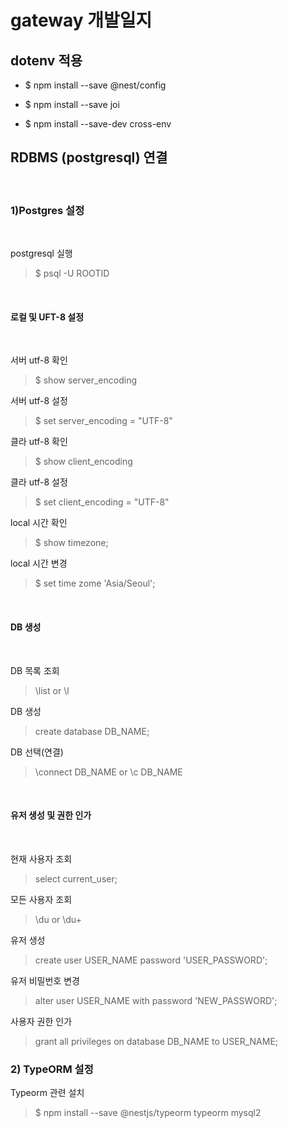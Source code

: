 # gateway 개발일지

## dotenv 적용

- $ npm install --save @nest/config

- $ npm install --save joi

- $ npm install --save-dev cross-env

## RDBMS (postgresql) 연결

<br>

### 1)Postgres 설정

<br>

postgresql 실행

> $ psql -U ROOTID

<br>

#### 로컬 및 UFT-8 설정

<br>

서버 utf-8 확인

> $ show server_encoding

서버 utf-8 설정

> $ set server_encoding = "UTF-8"

클라 utf-8 확인

> $ show client_encoding

클라 utf-8 설정

> $ set client_encoding = "UTF-8"

local 시간 확인

> $ show timezone;

local 시간 변경

> $ set time zome 'Asia/Seoul';

<br>

#### DB 생성

<br>

DB 목록 조회

> \list or \l

DB 생성

> create database DB_NAME;

DB 선택(연결)

> \connect DB_NAME or \c DB_NAME

<br>

#### 유저 생성 및 권한 인가

<br>

현재 사용자 조회

> select current_user;

모든 사용자 조회

> \du or \du+

유저 생성

> create user USER_NAME password 'USER_PASSWORD';

유저 비밀번호 변경

> alter user USER_NAME with password 'NEW_PASSWORD';

사용자 권한 인가

> grant all privileges on database DB_NAME to USER_NAME;

### 2) TypeORM 설정

Typeorm 관련 설치

> $ npm install --save @nestjs/typeorm typeorm mysql2
